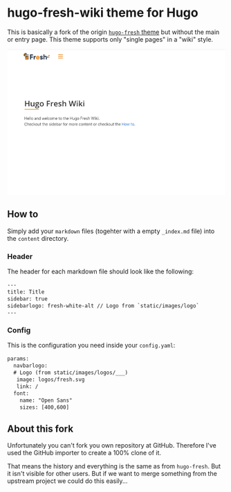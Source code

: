 # hugo-fresh-wiki theme for Hugo

This is basically a fork of the origin [`hugo-fresh` theme](https://github.com/stefma/hugo-fresh)
but without the main or entry page.
This theme supports only "single pages" in a "wiki" style.

![Fresh theme logo](images/wiki.png)

## How to
Simply add your `markdown` files (togehter with a empty `_index.md` file)
into the `content` directory.

### Header
The header for each markdown file should look like the following:
```
---
title: Title
sidebar: true
sidebarlogo: fresh-white-alt // Logo from `static/images/logo`
---
```

### Config
This is the configuration you need inside your `config.yaml`:
```
params:
  navbarlogo:
  # Logo (from static/images/logos/___)
   image: logos/fresh.svg
   link: /
  font:
    name: "Open Sans"
    sizes: [400,600]
```

## About this fork

Unfortunately you can't fork you own repository at GitHub.
Therefore I've used the GitHub importer to create a 100% clone of it.

That means the history and everything is the same as from `hugo-fresh`.
But it isn't visible for other users. But if we want to merge something
from the upstream project we could do this easily...
